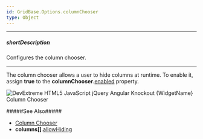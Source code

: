 ```yaml
---
id: GridBase.Options.columnChooser
type: Object
---
```

---
##### shortDescription
Configures the column chooser.

---
The column chooser allows a user to hide columns at runtime. To enable it, assign **true** to the **columnChooser**.[enabled](/api-reference/10%20UI%20Widgets/GridBase/1%20Configuration/columnChooser/enabled.md '{basewidgetpath}/Configuration/columnChooser/#enabled') property.

![DevExtreme HTML5 JavaScript jQuery Angular Knockout {WidgetName} Column Chooser](/images/{WidgetName}/visual_elements/column_chooser.png)

#####See Also#####
- [Column Chooser](/concepts/05%20Widgets/DataGrid/15%20Columns/60%20Column%20Chooser.md '/Documentation/Guide/UI_Components/{WidgetName}/Columns/Column_Chooser/')
- **columns[]**.[allowHiding](/api-reference/_hidden/GridBaseColumn/allowHiding.md '{basewidgetpath}/Configuration/columns/#allowHiding')